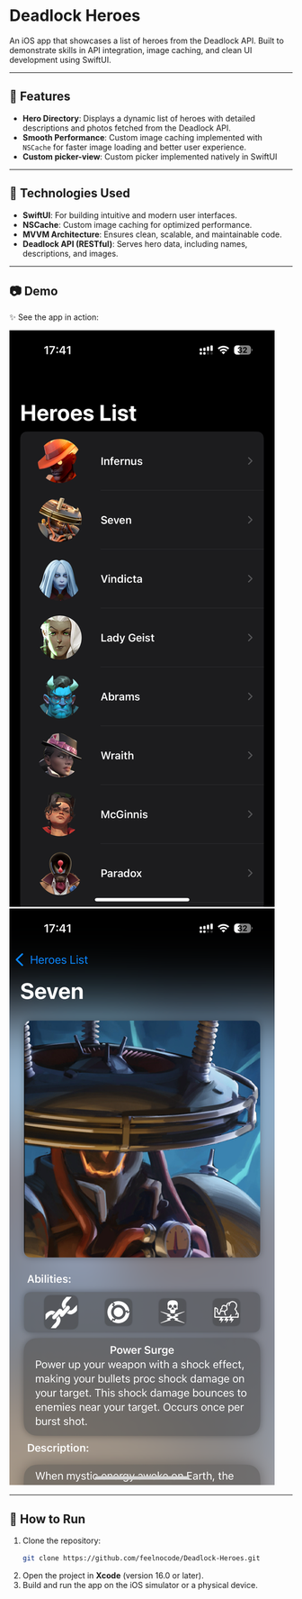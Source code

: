 # Deadlock Heroes

An iOS app that showcases a list of heroes from the Deadlock API. Built to demonstrate skills in API integration, image caching, and clean UI development using SwiftUI.

---

## 🎯 Features

- **Hero Directory**: Displays a dynamic list of heroes with detailed descriptions and photos fetched from the Deadlock API.
- **Smooth Performance**: Custom image caching implemented with `NSCache` for faster image loading and better user experience.
- **Custom picker-view**: Custom picker implemented natively in SwiftUI

---

## 🚀 Technologies Used

- **SwiftUI**: For building intuitive and modern user interfaces.
- **NSCache**: Custom image caching for optimized performance.
- **MVVM Architecture**: Ensures clean, scalable, and maintainable code.
- **Deadlock API (RESTful)**: Serves hero data, including names, descriptions, and images.

---

## 📷 Demo

✨ See the app in action:

 <img src="https://github.com/feelnocode/Deadlock-Heroes/blob/abcfdc7c0d1bd7246fe37646f7fa7d8b63e9b303/demo/demo-screen1.PNG" alt="screenshot">
 <img src="https://github.com/feelnocode/Deadlock-Heroes/blob/abcfdc7c0d1bd7246fe37646f7fa7d8b63e9b303/demo/demo-screen2.PNG" alt="screenshot">

---

## 📂 How to Run

1. Clone the repository:
   ```bash
   git clone https://github.com/feelnocode/Deadlock-Heroes.git
   ```
2. Open the project in **Xcode** (version 16.0 or later).
3. Build and run the app on the iOS simulator or a physical device.


